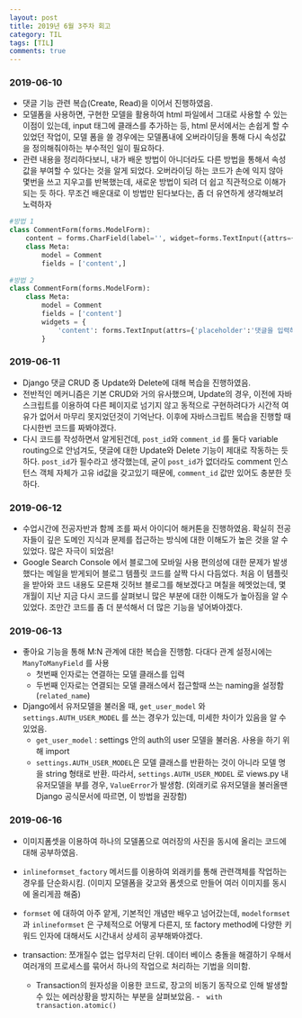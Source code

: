```yaml
---
layout: post
title: 2019년 6월 3주차 회고
category: TIL
tags: [TIL]
comments: true
---
```




### 2019-06-10

- 댓글 기능 관련 복습(Create, Read)을 이어서 진행하였음.  
- 모델폼을 사용하면, 구현한 모델을 활용하여 html 파일에서 그대로 사용할 수 있는 이점이 있는데,  input 태그에 클래스를 추가하는 등, html 문서에서는 손쉽게 할 수 있었던 작업이, 모델 폼을 쓸 경우에는 모델폼내에 오버라이딩을 통해 다시 속성값을 정의해줘야하는 부수적인 일이 필요하다.
- 관련 내용을 정리하다보니, 내가 배운 방법이 아니더라도 다른 방법을 통해서 속성값을 부여할 수 있다는 것을 알게 되었다. 오버라이딩 하는 코드가 손에 익지 않아 몇번을 쓰고 지우고를 반복했는데, 새로운 방법이 되려 더 쉽고 직관적으로 이해가 되는 듯 하다.  무조건 배운대로 이 방법만 된다보다는, 좀 더 유연하게 생각해보려 노력하자

```python
#방법 1
class CommentForm(forms.ModelForm):
    content = forms.CharField(label='', widget=forms.TextInput({attrs={'class':'form-control', 'placeholder': '댓글을 작성하세요.'}}))
    class Meta:
        model = Comment
        fields = ['content',]
 
#방법 2
class CommentForm(forms.ModelForm):
    class Meta:
        model = Comment
        fields = ['content']
        widgets = {
            'content': forms.TextInput(attrs={'placeholder':'댓글을 입력하세요'})
        }
```



### 2019-06-11

- Django 댓글 CRUD 중 Update와 Delete에 대해 복습을 진행하였음.
- 전반적인 메커니즘은 기본 CRUD와 거의 유사했으며,  Update의 경우, 이전에 자바스크립트를 이용하여 다른 페이지로 넘기지 않고 동적으로 구현하려다가 시간적 여유가 없어서 마무리 못지었던것이 기억난다. 이후에 자바스크립트 복습을 진행할 때 다시한번 코드를 짜봐야겠다.
- 다시 코드를 작성하면서 알게된건데, `post_id`와 `comment_id` 를 둘다 variable routing으로 안넘겨도, 댓글에 대한 Update와 Delete 기능이 제대로 작동하는 듯 하다. `post_id`가 필수라고 생각했는데, 굳이 `post_id`가 없더라도 comment 인스턴스 객체 자체가 고유 id값을 갖고있기 때문에, `comment_id` 값만 있어도 충분한 듯하다.

### 

### 2019-06-12

- 수업시간에 전공자반과 함께 조를 짜서 아이디어 해커톤을 진행하였음. 확실히 전공자들이 깊은 도메인 지식과 문제를 접근하는 방식에 대한 이해도가 높은 것을 알 수 있었다.   많은 자극이 되었음!
- Google Search Console 에서 블로그에 모바일 사용 편의성에 대한 문제가 발생했다는 메일을 받게되어 블로그 템플릿 코드를 살짝 다시 다듬었다. 처음 이 템플릿을 받아와 코드 내용도 모른채 깃허브 블로그를 해보겠다고 며칠을 헤멧었는데, 몇개월이 지난 지금 다시 코드를 살펴보니 많은 부분에 대한 이해도가 높아짐을 알 수 있었다. 조만간 코드를 좀 더 분석해서 더 많은 기능을 넣어봐야겠다.



### 2019-06-13

- 좋아요 기능을 통해 M:N 관계에 대한 복습을 진행함. 다대다 관계 설정시에는 `ManyToManyField` 를 사용
  - 첫번째 인자로는 연결하는 모델 클래스를 입력
  - 두번째 인자로는 연결되는 모델 클래스에서 접근할때 쓰는 naming을 설정함(`related_name`)
- Django에서 유저모델을 불러올 때, `get_user_model` 와 `settings.AUTH_USER_MODEL` 를 쓰는 경우가 있는데, 미세한 차이가 있음을 알 수 있었음.
  - `get_user_model` : settings 안의 auth의 user 모델을 불러옴. 사용을 하기 위해 import
  - `settings.AUTH_USER_MODEL`은 모델 클래스를 반환하는 것이 아니라 모델 명을 string 형태로 반환.  따라서,  `settings.AUTH_USER_MODEL` 로 views.py 내 유저모델을 부를 경우,  `ValueError`가 발생함. (외래키로 유저모델을 불러올땐 Django 공식문서에 따르면, 이 방법을 권장함)



### 2019-06-16

- 이미지폼셋을 이용하여 하나의 모델폼으로 여러장의 사진을 동시에 올리는 코드에 대해 공부하였음.

- `inlineformset_factory` 메서드를 이용하여 외래키를 통해 관련객체를 작업하는 경우를 단순화시킴. (이미지 모델폼을 갖고와 폼셋으로 만들어 여러 이미지를 동시에 올리게끔 해줌)

- `formset` 에 대하여 아주 얕게, 기본적인 개념만 배우고 넘어갔는데, `modelformset`과 `inlineformset` 은 구체적으로 어떻게 다른지, 또 factory method에 다양한 키워드 인자에 대해서도 시간내서 상세히 공부해봐야겠다.

- transaction: 쪼개질수 없는 업무처리 단위. 데이터 베이스 충돌을 해결하기 우해서 여러개의 프로세스를 묶어서 하나의 작업으로 처리하는 기법을 의미함.

  - Transaction의 원자성을 이용한 코드로, 장고의 비동기 동작으로 인해 발생할 수 있는 에러상황을 방지하는 부분을 살펴보았음. - ` with transaction.atomic()` 

  

